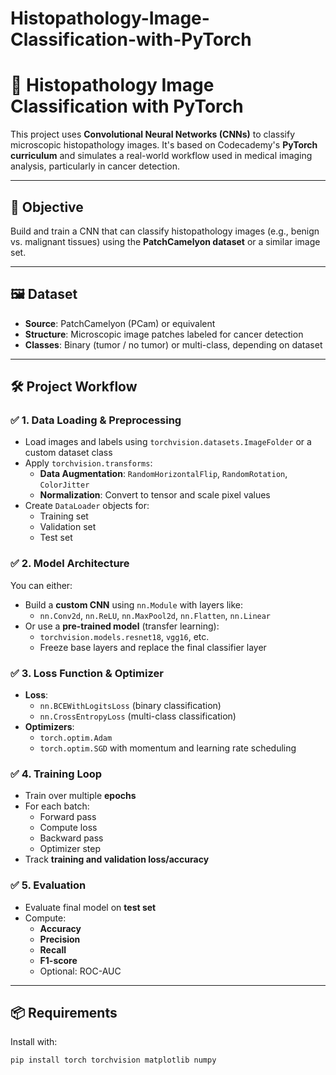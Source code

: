 # Histopathology-Image-Classification-with-PyTorch
# 🧬 Histopathology Image Classification with PyTorch

This project uses **Convolutional Neural Networks (CNNs)** to classify microscopic histopathology images. It's based on Codecademy's **PyTorch curriculum** and simulates a real-world workflow used in medical imaging analysis, particularly in cancer detection.

---

## 🎯 Objective

Build and train a CNN that can classify histopathology images (e.g., benign vs. malignant tissues) using the **PatchCamelyon dataset** or a similar image set.

---

## 🖼️ Dataset

- **Source**: PatchCamelyon (PCam) or equivalent
- **Structure**: Microscopic image patches labeled for cancer detection
- **Classes**: Binary (tumor / no tumor) or multi-class, depending on dataset

---

## 🛠️ Project Workflow

### ✅ 1. Data Loading & Preprocessing

- Load images and labels using `torchvision.datasets.ImageFolder` or a custom dataset class
- Apply `torchvision.transforms`:
  - **Data Augmentation**: `RandomHorizontalFlip`, `RandomRotation`, `ColorJitter`
  - **Normalization**: Convert to tensor and scale pixel values
- Create `DataLoader` objects for:
  - Training set
  - Validation set
  - Test set

### ✅ 2. Model Architecture

You can either:
- Build a **custom CNN** using `nn.Module` with layers like:
  - `nn.Conv2d`, `nn.ReLU`, `nn.MaxPool2d`, `nn.Flatten`, `nn.Linear`
- Or use a **pre-trained model** (transfer learning):
  - `torchvision.models.resnet18`, `vgg16`, etc.
  - Freeze base layers and replace the final classifier layer

### ✅ 3. Loss Function & Optimizer

- **Loss**:
  - `nn.BCEWithLogitsLoss` (binary classification)
  - `nn.CrossEntropyLoss` (multi-class classification)
- **Optimizers**:
  - `torch.optim.Adam`
  - `torch.optim.SGD` with momentum and learning rate scheduling

### ✅ 4. Training Loop

- Train over multiple **epochs**
- For each batch:
  - Forward pass
  - Compute loss
  - Backward pass
  - Optimizer step
- Track **training and validation loss/accuracy**

### ✅ 5. Evaluation

- Evaluate final model on **test set**
- Compute:
  - **Accuracy**
  - **Precision**
  - **Recall**
  - **F1-score**
  - Optional: ROC-AUC

---

## 📦 Requirements

Install with:
```bash
pip install torch torchvision matplotlib numpy
